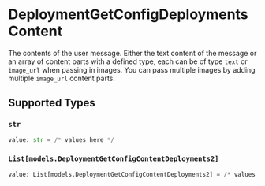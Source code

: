 # DeploymentGetConfigDeploymentsContent

The contents of the user message. Either the text content of the message or an array of content parts with a defined type, each can be of type `text` or `image_url` when passing in images. You can pass multiple images by adding multiple `image_url` content parts. 


## Supported Types

### `str`

```python
value: str = /* values here */
```

### `List[models.DeploymentGetConfigContentDeployments2]`

```python
value: List[models.DeploymentGetConfigContentDeployments2] = /* values here */
```

